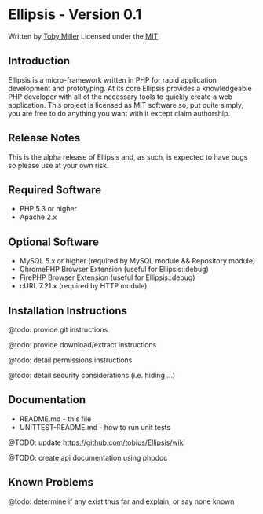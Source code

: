 Ellipsis - Version 0.1
================================================================================
Written by [Toby Miller](tobius.miller@gmail.com)
Licensed under the [MIT](http://www.opensource.org/licenses/mit-license.php)

Introduction
--------------------------------------------------------------------------------
Ellipsis is a micro-framework written in PHP for rapid application development
and prototyping. At its core Ellipsis provides a knowledgeable PHP developer 
with all of the necessary tools to quickly create a web application. This 
project is licensed as MIT software so, put quite simply, you are free to do 
anything you want with it except claim authorship.

Release Notes
--------------------------------------------------------------------------------
This is the alpha release of Ellipsis and, as such, is expected to have bugs so
please use at your own risk.

Required Software
--------------------------------------------------------------------------------
* PHP 5.3 or higher
* Apache 2.x

Optional Software
--------------------------------------------------------------------------------
* MySQL 5.x or higher (required by MySQL module && Repository module)
* ChromePHP Browser Extension (useful for Ellipsis::debug)
* FirePHP Browser Extension (useful for Ellipsis::debug)
* cURL 7.21.x (required by HTTP module)

Installation Instructions
--------------------------------------------------------------------------------
@todo: provide git instructions

@todo: provide download/extract instructions

@todo: detail permissions instructions

@todo: detail security considerations (i.e. hiding ...)

Documentation
--------------------------------------------------------------------------------
* README.md - this file
* UNITTEST-README.md - how to run unit tests

@TODO: update https://github.com/tobius/Ellipsis/wiki

@TODO: create api documentation using phpdoc

Known Problems
--------------------------------------------------------------------------------
@todo: determine if any exist thus far and explain, or say none known

